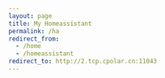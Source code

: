 ```yaml
---
layout: page
title: My Homeassistant
permalink: /ha
redirect_from:
  - /home
  - /homeassistant
redirect_to: http://2.tcp.cpolar.cn:11043
---
```

